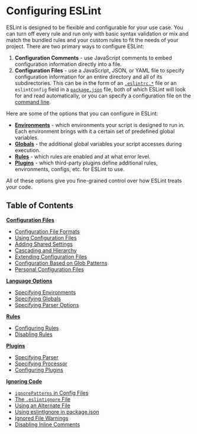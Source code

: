 # Configuring ESLint

ESLint is designed to be flexible and configurable for your use case. You can turn off every rule and run only with basic syntax validation or mix and match the bundled rules and your custom rules to fit the needs of your project. There are two primary ways to configure ESLint:

1. **Configuration Comments** - use JavaScript comments to embed configuration information directly into a file.
1. **Configuration Files** - use a JavaScript, JSON, or YAML file to specify configuration information for an entire directory and all of its subdirectories. This can be in the form of an [`.eslintrc.*`](./configuring-files#configuration-file-formats) file or an `eslintConfig` field in a [`package.json`](https://docs.npmjs.com/files/package.json) file, both of which ESLint will look for and read automatically, or you can specify a configuration file on the [command line](https://eslint.org/docs/user-guide/command-line-interface).

Here are some of the options that you can configure in ESLint:

* [**Environments**](./language-options.md#specifying-environments) - which environments your script is designed to run in. Each environment brings with it a certain set of predefined global variables.
* [**Globals**](./language-options.md#specifying-globals) - the additional global variables your script accesses during execution.
* [**Rules**](rules.md) - which rules are enabled and at what error level.
* [**Plugins**](plugins.md) - which third-party plugins define additional rules, environments, configs, etc. for ESLint to use.

All of these options give you fine-grained control over how ESLint treats your code.

## Table of Contents

[**Configuration Files**](configuration-files.md)

* [Configuration File Formats](./configuration-files.md#configuration-file-formats)
* [Using Configuration Files](./configuration-files.md#using-configuration-files)
* [Adding Shared Settings](./configuration-files.md#adding-shared-settings)
* [Cascading and Hierarchy](./configuration-files.md#cascading-and-hierarchy)
* [Extending Configuration Files](./configuring-files.md#extending-configuration-files)
* [Configuration Based on Glob Patterns](./configuration-files.md#configuration-based-on-glon-patterns)
* [Personal Configuration Files](./configuration-files.md#personal-configuration-files)

[**Language Options**](language-options.md)

* [Specifying Environments](./language-options.md#specifying-environments)
* [Specifying Globals](./language-options.md#specifying-globals)
* [Specifying Parser Options](./language-options.md#specifying-parser-options)

[**Rules**](rules.md)

* [Configuring Rules](./rules.md#configuring-rules)
* [Disabling Rules](./rules.md#disabling-rules)

[**Plugins**](plugins.md)

* [Specifying Parser](./plugins.md#specifying-parser)
* [Specifying Processor](./plugins.md#specifying-processor)
* [Configuring Plugins](./plugins.md#configuring-plugins)

[**Ignoring Code**](ignoring-code.md)

* [`ignorePatterns` in Config Files](./ignoring-code.md#ignorepatterns-in-config-files)
* [The `.eslintignore` File](./ignoring-code.md#the-eslintignore-file)
* [Using an Alternate File](./ignoring-code.md#using-an-alternate-file)
* [Using eslintIgnore in package.json](./ignoring-code.md#using-eslintignore-in-package.json)
* [Ignored File Warnings](./ignoring-code.md#ignored-file-warnings)
* [Disabling Inline Comments](./ignoring-code.md#disabling-inline-comments)
